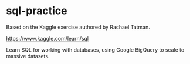 # sql-practice

Based on the Kaggle exercise authored by Rachael Tatman.

https://www.kaggle.com/learn/sql

Learn SQL for working with databases, using Google BigQuery to scale to massive datasets.
